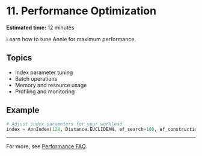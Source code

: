 # 11. Performance Optimization

**Estimated time:** 12 minutes

Learn how to tune Annie for maximum performance.

## Topics
- Index parameter tuning
- Batch operations
- Memory and resource usage
- Profiling and monitoring

## Example
```python
# Adjust index parameters for your workload
index = AnnIndex(128, Distance.EUCLIDEAN, ef_search=100, ef_construction=200)
```

---

For more, see [Performance FAQ](../faq.md#performance-tuning).
